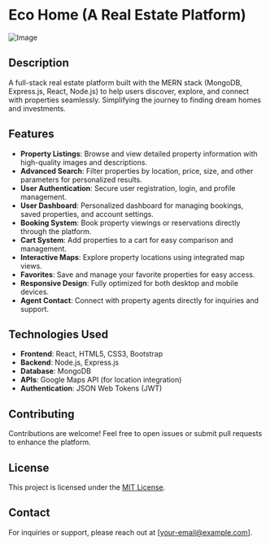# Eco Home (A Real Estate Platform)

<img src="./frontend/src/assets/website image.png" alt="Image">

## Description
A full-stack real estate platform built with the MERN stack (MongoDB, Express.js, React, Node.js) to help users discover, explore, and connect with properties seamlessly. Simplifying the journey to finding dream homes and investments.

## Features
- **Property Listings**: Browse and view detailed property information with high-quality images and descriptions.
- **Advanced Search**: Filter properties by location, price, size, and other parameters for personalized results.
- **User Authentication**: Secure user registration, login, and profile management.
- **User Dashboard**: Personalized dashboard for managing bookings, saved properties, and account settings.
- **Booking System**: Book property viewings or reservations directly through the platform.
- **Cart System**: Add properties to a cart for easy comparison and management.
- **Interactive Maps**: Explore property locations using integrated map views.
- **Favorites**: Save and manage your favorite properties for easy access.
- **Responsive Design**: Fully optimized for both desktop and mobile devices.
- **Agent Contact**: Connect with property agents directly for inquiries and support.

## Technologies Used
- **Frontend**: React, HTML5, CSS3, Bootstrap
- **Backend**: Node.js, Express.js
- **Database**: MongoDB
- **APIs**: Google Maps API (for location integration)
- **Authentication**: JSON Web Tokens (JWT)

## Contributing
Contributions are welcome! Feel free to open issues or submit pull requests to enhance the platform.

## License
This project is licensed under the [MIT License](LICENSE).

## Contact
For inquiries or support, please reach out at [your-email@example.com].
